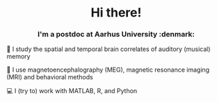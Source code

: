 <h1 align="center">
  Hi there!
</h1>

<h3 align="center">
  I'm a postdoc at Aarhus University :denmark:
</h3>

:brain:  I study the spatial and temporal brain correlates of auditory (musical) memory

:microscope: I use magnetoencephalography (MEG), magnetic resonance imaging (MRI) and behavioral methods

:computer: I (try to) work with MATLAB, R, and Python


<!--
**gemmaferu/gemmaferu** is a ✨ _special_ ✨ repository because its `README.md` (this file) appears on your GitHub profile.

Here are some ideas to get you started:

- 🔭 I’m currently working on ...
- 🌱 I’m currently learning ...
- 👯 I’m looking to collaborate on ...
- 🤔 I’m looking for help with ...
- 💬 Ask me about ...
- 📫 How to reach me: ...
- 😄 Pronouns: ...
- ⚡ Fun fact: ...
-->
